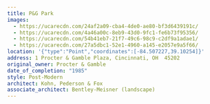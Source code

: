 ```yaml
---
title: P&G Park
images:
  - https://ucarecdn.com/24af2a09-cba4-4de0-ae80-bf3d6439191c/
  - https://ucarecdn.com/4a46a00c-8eb9-43d0-9fc1-fe6b73f95356/
  - https://ucarecdn.com/54b41eb7-21f7-49c6-98c9-c2df9a1adae1/
  - https://ucarecdn.com/27a5dbc1-52e1-4960-a145-e2057e9a5f66/
location: '{"type":"Point","coordinates":[-84.507227,39.10254]}'
address: 1 Procter & Gamble Plaza, Cincinnati, OH  45202
original_owner: Procter & Gamble
date_of_completion: "1985"
style: Post-Modern
architect: Kohn, Pederson & Fox
associate_architect: Bentley-Meisner (landscape)
---
```


